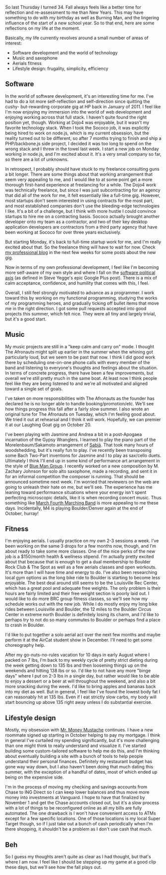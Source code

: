 So last Thursday I turned 34. Fall always feels like a better time for reflection and re-assessment to me than New Years. This may have something to do with my birthday as well as Burning Man, and the lingering influence of the start of a new school year. So to that end, here are some reflections on my life at the moment.

Basically, my life currently revolves around a small number of areas of interest:

* Software development and the world of technology
* Music and saxophone
* Aerials fitness
* Lifestyle design: frugality, simplicity, efficiency

## Software

In the world of software development, it's an interesting time for me. I've had to do a lot more self-reflection and self-direction since quitting the cushy- but-rewarding corporate gig at HP back in January of 2011. I feel like I'm now enjoying my immersion into the world of web development and enjoying working across that full stack. I haven't quite found the right position yet, though. Working at Dojo4 was enjoyable, but it wasn't my favorite technology stack. When I took the Sococo job, it was explicitly being hired to work on node.js, which is my current obsession, but the reality turned out to be different, so after 7 months trying to finish and ship a PHP/backbone.js side project, I decided it was too long to spend on the wrong stack and I threw in the towel last week. I start a new job on Monday working in node.js, and I'm excited about it. It's a very small company so far, so there are a lot of unknowns.

In retrospect, I probably should have stuck to my freelance consulting guns a bit longer. There are some things about that working arrangement that seem very appealing to me, and I would like to at some point get a more thorough first-hand experience at freelancing for a while. The Dojo4 work was technically freelance, but since I was just subcontracting for an agency that did all of the work for me, it felt essentially like a full-time gig. However, most startups don't seem interested in using contracts for the most part, and most established companies don't use the bleeding-edge technologies I like. It's a bit of a challenge, but I think with more hustle I could convince startups to hire me on a contracting basis. Sococo actually brought another developer onto my team as a contractor, and two of their key desktop application developers are contractors from a third party agency that have been working at Sococo for over three years exclusively.

But starting Monday, it's back to full-time startup work for me, and I'm really excited about that. So the freelance thing will have to wait for now. Check [my professional blog](/problog) in the next few weeks for some posts about the new gig.

Now in terms of my own professional development, I feel like I'm becoming more self-aware of my own style and where I fall on the [software political axis](https://plus.google.com/110981030061712822816/posts/KaSKeg4vQtz) (as defined in Steve Yegge's epic Google Plus post). There is a mix of calm acceptance, confidence, and humility that comes with this, I feel.

Overall, I still feel strongly motivated to advance as a programmer. I work toward this by working on my functional programming, studying the works of my programming heroes, and gradually ticking off bullet items that move me in the right direction. I got some pull requests accepted into good projects this summer, which felt nice. They were all tiny and largely trivial, but it's a good start.

## Music

My music projects are still in a "keep calm and carry on" mode. I thought The Afronauts might split up earlier in the summer when the whining got particularly loud, but we seem to be past that now. I think I did good work there by scheduling one-on-one phone calls with every member of the band and listening to everyone's thoughts and feelings about the situation. In terms of concrete progress, there have been a few improvements, but overall we're still pretty much in the same boat. At least now I think people feel like they are being listened to and we're all motivated and aligned toward a single set of goals.

I've taken on more responsibilities with The Afronauts as the founder has declared he is no longer able to handle booking/promotion/etc. We'll see how things progress this fall after a fairly slow summer. I also wrote an original tune for The Afronauts on Tuesday, which I'm feeling good about. We tried it out at rehearsal and I think it will work. Hopefully, we can premier it at our Laughing Goat gig on October 20.

I've been playing with Jasmine and Andrea a bit in a post-Apogaea incarnation of the Gypsy Wranglers. I learned to play the piano part of the Morelenbaum/Sakamoto arrangement of [Sabiá](http://rd.io/x/QVX_8zdxtSc). That took many hours of woodshedding, but it's really fun to play. I've recently been transposing some Bach Two-Part inventions for Jasmine and I to play as sax/cello duets. Ultimately I think I'll end up in some kind of performance art arrangement in the style of [Blue Man Group](http://www.blueman.com/). I recently worked on a new composition by M. Zachary Johnson for solo alto saxophone, made a recording, and sent it in for an informal competition the composer is running. That should be announced sometime next week. I'm worried that reviewers on the web are going to unleash their hate on me, but we'll see. The experience has me leaning toward performance situations where your energy isn't spent perfecting microscopic details, like it is when recording concert music. Thus something like [March Fourth Marching Band](http://march-fourth-marching-band.com/) is more appealing to me these days. Incidentally, M4 is playing Boulder/Denver again at the end of October, hurray!

## Fitness

I'm enjoying aerials. I usually practice on my own 2-3 sessions a week. I've been working on the same 3 drops for a few months now, though, and I'm about ready to take some more classes. One of the nice perks of the new job is a $150/month health & wellness stipend. I'm actually pretty excited about that because that is enough to get a dual membership to Boulder Rock Club & The Spot as well as a few aerials classes and open workouts. It's more than I will have time and energy to do. I've also been researching local gym options as the long bike ride to Boulder is starting to become less enjoyable. The best deal around still seems to be the Louisville Rec Center, which has a great pool and adequate free weights. The only problem is their hours are fairly limited and their free weight section is poorly laid out. I would like to do more BRC group fitness classes, so we'll see how my schedule works out with the new job. While I do mostly enjoy my long bike rides between Louisville and Boulder, the 12 miles to the Boulder Circus Center in extreme north Boulder is definitely losing its charm, and I'd like to perhaps try to not do so many commutes to Boulder or perhaps find a place to crash in Boulder.

I'd like to put together a solo aerial act over the next few months and maybe perform it at the AirCat student show in December. I'll need to get some choreography help.

After my go-nuts-no-rules vacation for 10 days in early August where I packed on 7 lbs, I'm back to my weekly cycle of pretty strict dieting during the week getting down to 135 lbs and then loosening things up on the weekends and hitting 138 lbs or so. I'd like to not have any more "binge days" where I put on 2-3 lbs in a single day, but rather would like to be able to enjoy a dessert or a beer at will throughout the weekend, and also a bit more snacking during the week. I'd like to bring apples and bananas back into my diet as well. But in general, I feel like I've found the lowest body fat I can reasonably hit at 135 lbs. Even if I eat strictly slow carbs, my body will start bouncing up above 135 right away unless I do substantial exercise.

## Lifestyle design

Mostly, my obsession with [Mr. Money Mustache](http://mrmoneymustache.com) continues. I have a new roommate signed up starting in October helping to pay my mortgage. I think in general I've curtailed my spending significantly, but it's more challenging than one might think to really understand and visualize it. I've started building some custom-tailored software to help me do this, and I'm thinking about eventually building a site with a bunch of tools to help people understand their personal finances. Definitely my restaurant budget has gone way way down, but I also haven't been doing that much dating this summer, with the exception of a handful of dates, most of which ended up being on the expensive side.

I'm in the process of moving my checking and savings accounts from Chase to ING Direct so I can keep lower balances and thus move more money into investments at Vanguard. I hope to have that finalized by November 1 and get the Chase accounts closed out, but it's a slow process with a lot of things to be reconfigured online as all my bills are fully automated. The one drawback is I won't have convenient access to ATMs except for a few specific locations. One of those locations is my local Super Target though, so if I just take out a bunch of cash periodically when I'm there shopping, it shouldn't be a problem as I don't use cash that much.

## Beh

So I guess my thoughts aren't quite as clear as I had thought, but that's where I am now. I feel like I should be stepping up my game at a good clip these days, but we'll see how the fall plays out.
